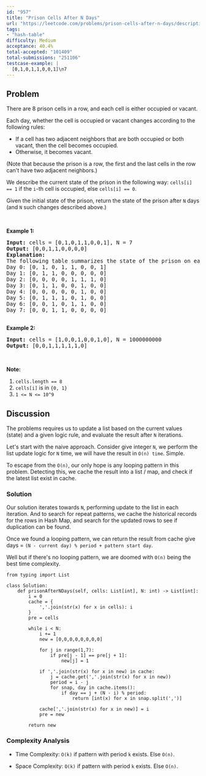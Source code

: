 ```yaml
---
id: "957"
title: "Prison Cells After N Days"
url: "https://leetcode.com/problems/prison-cells-after-n-days/description/"
tags:
- "hash-table"
difficulty: Medium
acceptance: 40.4%
total-accepted: "101409"
total-submissions: "251106"
testcase-example: |
  [0,1,0,1,1,0,0,1]\n7
---
```


## Problem

<p>There are 8 prison cells in a row, and each cell is either occupied or vacant.</p>

<p>Each day, whether the cell is occupied or vacant changes according to the following rules:</p>

<ul>
	<li>If a cell has two adjacent neighbors that are both occupied or both vacant,&nbsp;then the cell becomes occupied.</li>
	<li>Otherwise, it becomes vacant.</li>
</ul>

<p>(Note that because the prison is a row, the first and the last cells in the row can&#39;t have two adjacent neighbors.)</p>

<p>We describe the current state of the prison&nbsp;in the following way:&nbsp;<code>cells[i] == 1</code> if the <code>i</code>-th cell is occupied, else <code>cells[i] == 0</code>.</p>

<p>Given the initial state of the prison, return the state of the prison after <code>N</code> days (and <code>N</code> such changes described above.)</p>

<p>&nbsp;</p>

<div>
<ol>
</ol>
</div>

<div>
<p><strong>Example 1:</strong></p>

<pre>
<strong>Input: </strong>cells = <span id="example-input-1-1">[0,1,0,1,1,0,0,1]</span>, N = <span id="example-input-1-2">7</span>
<strong>Output: </strong><span id="example-output-1">[0,0,1,1,0,0,0,0]</span>
<strong>Explanation: 
</strong><span id="example-output-1">The following table summarizes the state of the prison on each day:
Day 0: [0, 1, 0, 1, 1, 0, 0, 1]
Day 1: [0, 1, 1, 0, 0, 0, 0, 0]
Day 2: [0, 0, 0, 0, 1, 1, 1, 0]
Day 3: [0, 1, 1, 0, 0, 1, 0, 0]
Day 4: [0, 0, 0, 0, 0, 1, 0, 0]
Day 5: [0, 1, 1, 1, 0, 1, 0, 0]
Day 6: [0, 0, 1, 0, 1, 1, 0, 0]
Day 7: [0, 0, 1, 1, 0, 0, 0, 0]</span>

</pre>

<div>
<p><strong>Example 2:</strong></p>

<pre>
<strong>Input: </strong>cells = <span id="example-input-2-1">[1,0,0,1,0,0,1,0]</span>, N = <span id="example-input-2-2">1000000000</span>
<strong>Output: </strong><span id="example-output-2">[0,0,1,1,1,1,1,0]</span>
</pre>

<p>&nbsp;</p>

<p><strong>Note:</strong></p>

<ol>
	<li><code>cells.length == 8</code></li>
	<li><code>cells[i]</code> is in <code>{0, 1}</code></li>
	<li><code>1 &lt;= N &lt;= 10^9</code></li>
</ol>
</div>
</div>

## Discussion

The problems requires us to update a list based on the current values (state)
and a given logic rule, and evaluate the result after `N` iterations.

Let's start with the naive approach. Consider give integer `N`, we perform the
list update logic for `N` time, we will have the result in `O(n) time`. Simple.

To escape from the `O(n)`, our only hope is any looping pattern in this problem.
Detecting this, we cache the result into a list / map, and check if the latest
list exist in cache.

### Solution

Our solution iterates towards `N`, performing update to the list in each
iteration. And to search for repeat patterns, we cache the historical records
for the rows in Hash Map, and search for the updated rows to see if duplication
can be found.

Once we found a looping pattern, we can return the result from cache give days
= `(N - current day) % period + pattern start day`.

Well but if there's no looping pattern, we are doomed with `O(n)` being the best
time complexity.

```py3
from typing import List

class Solution:
    def prisonAfterNDays(self, cells: List[int], N: int) -> List[int]:
        i = 0
        cache = {
            ','.join(str(x) for x in cells): i
        }
        pre = cells

        while i < N:
            i += 1
            new = [0,0,0,0,0,0,0,0]

            for j in range(1,7):
                if pre[j - 1] == pre[j + 1]:
                    new[j] = 1

            if ','.join(str(x) for x in new) in cache:
                j = cache.get(','.join(str(x) for x in new))
                period = i - j
                for snap, day in cache.items():
                    if day == j + (N - i) % period:
                        return [int(x) for x in snap.split(',')]

            cache[','.join(str(x) for x in new)] = i
            pre = new

        return new
```

### Complexity Analysis

- Time Complexity: `O(k)` if pattern with period `k` exists. Else `O(n)`.

- Space Complexity: `O(k)` if pattern with period `k` exists. Else `O(n)`.
